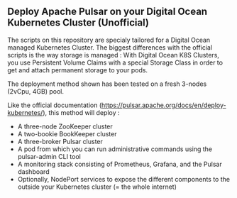 ## Deploy Apache Pulsar on your Digital Ocean Kubernetes Cluster (Unofficial)

The scripts on this repository are specialy tailored for a Digital Ocean managed Kubernetes Cluster. The biggest differences with the official scripts is the way storage is managed : With Digital Ocean K8S Clusters, you use Persistent Volume Claims with a special Storage Class in order to get and attach permanent storage to your pods.

The deployment method shown has been tested on a fresh 3-nodes (2vCpu, 4GB) pool. 

Like the official documentation (https://pulsar.apache.org/docs/en/deploy-kubernetes/), this method will deploy :

- A three-node ZooKeeper cluster
- A two-bookie BookKeeper cluster
- A three-broker Pulsar cluster
- A pod from which you can run administrative commands using the pulsar-admin CLI tool
- A monitoring stack consisting of Prometheus, Grafana, and the Pulsar dashboard
- Optionally, NodePort services to expose the different components to the outside your Kubernetes cluster (= the whole internet)
